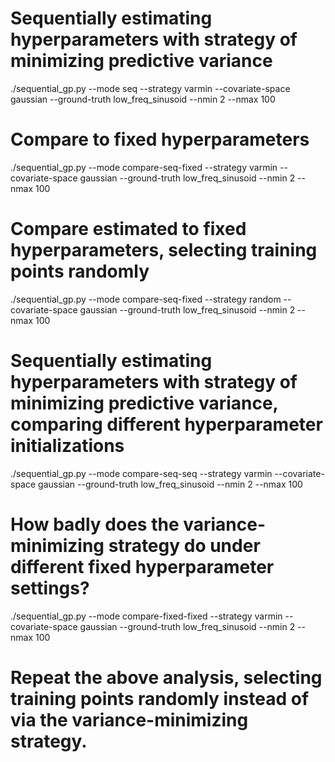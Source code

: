# Sequentially estimating hyperparameters with strategy of minimizing predictive variance
./sequential_gp.py --mode seq --strategy varmin --covariate-space gaussian --ground-truth low_freq_sinusoid --nmin 2 --nmax 100

# Compare to fixed hyperparameters
./sequential_gp.py --mode compare-seq-fixed --strategy varmin --covariate-space gaussian --ground-truth low_freq_sinusoid --nmin 2 --nmax 100

# Compare estimated to fixed hyperparameters, selecting training points randomly
./sequential_gp.py --mode compare-seq-fixed --strategy random --covariate-space gaussian --ground-truth low_freq_sinusoid --nmin 2 --nmax 100

# Sequentially estimating hyperparameters with strategy of minimizing predictive variance, comparing different hyperparameter initializations
./sequential_gp.py --mode compare-seq-seq --strategy varmin --covariate-space gaussian --ground-truth low_freq_sinusoid --nmin 2 --nmax 100

# How badly does the variance-minimizing strategy do under different fixed hyperparameter settings?
./sequential_gp.py --mode compare-fixed-fixed --strategy varmin --covariate-space gaussian --ground-truth low_freq_sinusoid --nmin 2 --nmax 100

# Repeat the above analysis, selecting training points randomly instead of via the variance-minimizing strategy.